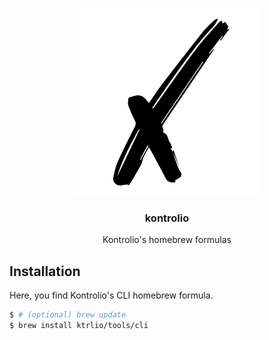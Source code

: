 <p align="center">
  <img alt="kontrolio logo" src="https://raw.githubusercontent.com/ktrlio/kontrolio-cli/main/assets/logo.png" height="300" />
  <h3 align="center">kontrolio</h3>
  <p align="center">Kontrolio's homebrew formulas</p>
</p>

## Installation

Here, you find Kontrolio's CLI homebrew formula.

```bash
$ # (optional) brew update
$ brew install ktrlio/tools/cli
```
